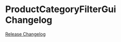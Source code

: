 # ProductCategoryFilterGui Changelog

[Release Changelog](https://github.com/spryker/ProductCategoryFilterGui/releases)
